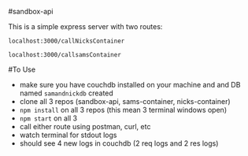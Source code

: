 #sandbox-api

This is a simple express server with two routes:

`localhost:3000/callNicksContainer`

`localhost:3000/callsamsContainer`

#To Use

- make sure you have couchdb installed on your machine and and DB named `samandnickdb` created
- clone all 3 repos (sandbox-api, sams-container, nicks-container)
- `npm install` on all 3 repos (this mean 3 terminal windows open)
- `npm start` on all 3
- call either route using postman, curl, etc
- watch terminal for stdout logs
- should see 4 new logs in couchdb (2 req logs and 2 res logs)
